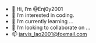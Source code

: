 - 👋 Hi, I’m @Enj0y2001
- 👀 I’m interested in coding.
- 🌱 I’m currently learning ...
- 💞️ I’m looking to collaborate on ...
- 📫 jarvis_lao2001@foxmail.com

<!---
Enj0y2001/Enj0y2001 is a ✨ special ✨ repository because its `README.md` (this file) appears on your GitHub profile.
You can click the Preview link to take a look at your changes.
--->
